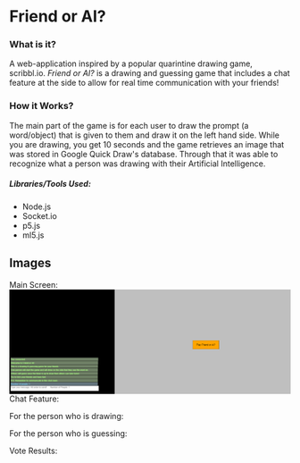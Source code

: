 # Friend or AI?

### What is it?

A web-application inspired by a popular quarintine drawing game, scribbl.io. <i> Friend or AI? </i> is a drawing and 
guessing game that includes a chat feature at the side to allow for real time communication with your friends!

### How it Works?
The main part of the game is for each user to draw the prompt (a word/object) that is given to them and draw it on the 
left hand side. While you are drawing, you get 10 seconds and the game retrieves an image that was stored in Google
Quick Draw's database. Through that it was able to recognize what a person was drawing with their Artificial Intelligence.

##### Libraries/Tools Used:

- Node.js
- Socket.io
- p5.js
- ml5.js

## Images

Main Screen:
<img src="Images/MainPage.png" alt="main page" style="float: left;" />

Chat Feature:

For the person who is drawing:

For the person who is guessing:

Vote Results:
